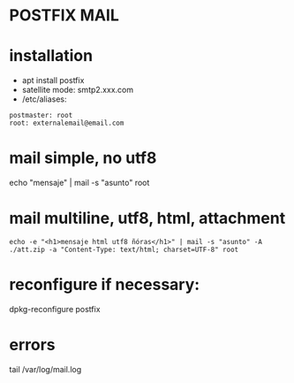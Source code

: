 
# POSTFIX MAIL

# installation

- apt install postfix
- satellite mode: smtp2.xxx.com
- /etc/aliases:
```
postmaster: root
root: externalemail@email.com
```

# mail simple, no utf8
echo "mensaje" | mail -s "asunto" root

# mail multiline, utf8, html, attachment
```
echo -e "<h1>mensaje html utf8 ñóras</h1>" | mail -s "asunto" -A ./att.zip -a "Content-Type: text/html; charset=UTF-8" root
```

# reconfigure if necessary:
dpkg-reconfigure postfix


# errors
tail /var/log/mail.log
